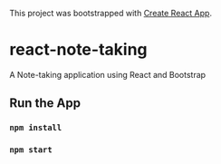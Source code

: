 This project was bootstrapped with [Create React App](https://github.com/facebook/create-react-app).

# react-note-taking
A Note-taking application using React and Bootstrap
## Run the App
### `npm install`
### `npm start`

